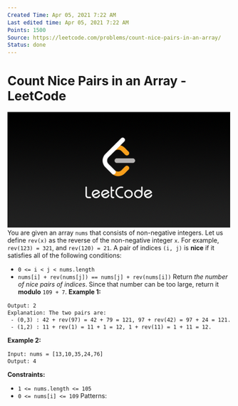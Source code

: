 ```yaml
---
Created Time: Apr 05, 2021 7:22 AM
Last edited time: Apr 05, 2021 7:22 AM
Points: 1500
Source: https://leetcode.com/problems/count-nice-pairs-in-an-array/
Status: done
---
```


# Count Nice Pairs in an Array - LeetCode

![LeetCode_Sharing.png](Count%20Nice%20Pairs%20in%20an%20Array%20-%20LeetCode%2003145e70dd6e4eaa99c1c8d96ee99e77/LeetCode_Sharing.png)
You are given an array `nums` that consists of non-negative integers. Let us define `rev(x)` as the reverse of the non-negative integer `x`. For example, `rev(123) = 321`, and `rev(120) = 21`. A pair of indices `(i, j)` is **nice** if it satisfies all of the following conditions:
- `0 <= i < j < nums.length`
- `nums[i] + rev(nums[j]) == nums[j] + rev(nums[i])`
Return *the number of nice pairs of indices*. Since that number can be too large, return it **modulo** `109 + 7`.
**Example 1:**
```
Output: 2
Explanation: The two pairs are:
 - (0,3) : 42 + rev(97) = 42 + 79 = 121, 97 + rev(42) = 97 + 24 = 121.
 - (1,2) : 11 + rev(1) = 11 + 1 = 12, 1 + rev(11) = 1 + 11 = 12.
```
**Example 2:**
```
Input: nums = [13,10,35,24,76]
Output: 4
```
**Constraints:**
- `1 <= nums.length <= 105`
- `0 <= nums[i] <= 109`
Patterns: 